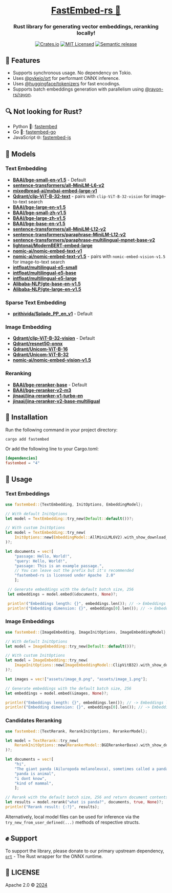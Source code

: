 <div align="center">
  <h1><a href="https://crates.io/crates/fastembed">FastEmbed-rs 🦀</a></h1>
 <h3>Rust library for generating vector embeddings, reranking locally!</h3>
  <a href="https://crates.io/crates/fastembed"><img src="https://img.shields.io/crates/v/fastembed.svg" alt="Crates.io"></a>
  <a href="https://github.com/Anush008/fastembed-rs/blob/master/LICENSE"><img src="https://img.shields.io/badge/license-apache-blue.svg" alt="MIT Licensed"></a>
  <a href="https://github.com/Anush008/fastembed-rs/actions/workflows/release.yml"><img src="https://github.com/Anush008/fastembed-rs/actions/workflows/release.yml/badge.svg?branch=main" alt="Semantic release"></a>
</div>

## 🍕 Features

- Supports synchronous usage. No dependency on Tokio.
- Uses [@pykeio/ort](https://github.com/pykeio/ort) for performant ONNX inference.
- Uses [@huggingface/tokenizers](https://github.com/huggingface/tokenizers) for fast encodings.
- Supports batch embeddings generation with parallelism using [@rayon-rs/rayon](https://github.com/rayon-rs/rayon).

## 🔍 Not looking for Rust?

- Python 🐍: [fastembed](https://github.com/qdrant/fastembed)
- Go 🐳: [fastembed-go](https://github.com/Anush008/fastembed-go)
- JavaScript 🌐: [fastembed-js](https://github.com/Anush008/fastembed-js)

## 🤖 Models

### Text Embedding

- [**BAAI/bge-small-en-v1.5**](https://huggingface.co/BAAI/bge-small-en-v1.5) - Default
- [**sentence-transformers/all-MiniLM-L6-v2**](https://huggingface.co/sentence-transformers/all-MiniLM-L6-v2)
- [**mixedbread-ai/mxbai-embed-large-v1**](https://huggingface.co/mixedbread-ai/mxbai-embed-large-v1)
- [**Qdrant/clip-ViT-B-32-text**](https://huggingface.co/Qdrant/clip-ViT-B-32-text) - pairs with `clip-ViT-B-32-vision` for image-to-text search
- [**BAAI/bge-large-en-v1.5**](https://huggingface.co/BAAI/bge-large-en-v1.5)
- [**BAAI/bge-small-zh-v1.5**](https://huggingface.co/BAAI/bge-small-zh-v1.5)
- [**BAAI/bge-large-zh-v1.5**](https://huggingface.co/BAAI/bge-large-zh-v1.5)
- [**BAAI/bge-base-en-v1.5**](https://huggingface.co/BAAI/bge-base-en-v1.5)
- [**sentence-transformers/all-MiniLM-L12-v2**](https://huggingface.co/sentence-transformers/all-MiniLM-L12-v2)
- [**sentence-transformers/paraphrase-MiniLM-L12-v2**](https://huggingface.co/sentence-transformers/paraphrase-MiniLM-L12-v2)
- [**sentence-transformers/paraphrase-multilingual-mpnet-base-v2**](https://huggingface.co/sentence-transformers/paraphrase-multilingual-mpnet-base-v2)
- [**lightonai/ModernBERT-embed-large**](https://huggingface.co/lightonai/modernbert-embed-large)
- [**nomic-ai/nomic-embed-text-v1**](https://huggingface.co/nomic-ai/nomic-embed-text-v1)
- [**nomic-ai/nomic-embed-text-v1.5**](https://huggingface.co/nomic-ai/nomic-embed-text-v1.5) - pairs with `nomic-embed-vision-v1.5` for image-to-text search
- [**intfloat/multilingual-e5-small**](https://huggingface.co/intfloat/multilingual-e5-small)
- [**intfloat/multilingual-e5-base**](https://huggingface.co/intfloat/multilingual-e5-base)
- [**intfloat/multilingual-e5-large**](https://huggingface.co/intfloat/multilingual-e5-large)
- [**Alibaba-NLP/gte-base-en-v1.5**](https://huggingface.co/Alibaba-NLP/gte-base-en-v1.5)
- [**Alibaba-NLP/gte-large-en-v1.5**](https://huggingface.co/Alibaba-NLP/gte-large-en-v1.5)

### Sparse Text Embedding

- [**prithivida/Splade_PP_en_v1**](https://huggingface.co/prithivida/Splade_PP_en_v1) - Default

### Image Embedding

- [**Qdrant/clip-ViT-B-32-vision**](https://huggingface.co/Qdrant/clip-ViT-B-32-vision) - Default
- [**Qdrant/resnet50-onnx**](https://huggingface.co/Qdrant/resnet50-onnx)
- [**Qdrant/Unicom-ViT-B-16**](https://huggingface.co/Qdrant/Unicom-ViT-B-16)
- [**Qdrant/Unicom-ViT-B-32**](https://huggingface.co/Qdrant/Unicom-ViT-B-32)
- [**nomic-ai/nomic-embed-vision-v1.5**](https://huggingface.co/nomic-ai/nomic-embed-vision-v1.5)

### Reranking

- [**BAAI/bge-reranker-base**](https://huggingface.co/BAAI/bge-reranker-base) - Default
- [**BAAI/bge-reranker-v2-m3**](https://huggingface.co/BAAI/bge-reranker-v2-m3)
- [**jinaai/jina-reranker-v1-turbo-en**](https://huggingface.co/jinaai/jina-reranker-v1-turbo-en)
- [**jinaai/jina-reranker-v2-base-multiligual**](https://huggingface.co/jinaai/jina-reranker-v2-base-multilingual)

## 🚀 Installation

Run the following command in your project directory:

```bash
cargo add fastembed
```

Or add the following line to your Cargo.toml:

```toml
[dependencies]
fastembed = "4"
```

## 📖 Usage

### Text Embeddings

```rust
use fastembed::{TextEmbedding, InitOptions, EmbeddingModel};

// With default InitOptions
let model = TextEmbedding::try_new(Default::default())?;

// With custom InitOptions
let model = TextEmbedding::try_new(
    InitOptions::new(EmbeddingModel::AllMiniLML6V2).with_show_download_progress(true),
)?;

let documents = vec![
    "passage: Hello, World!",
    "query: Hello, World!",
    "passage: This is an example passage.",
    // You can leave out the prefix but it's recommended
    "fastembed-rs is licensed under Apache  2.0"
    ];

 // Generate embeddings with the default batch size, 256
 let embeddings = model.embed(&documents, None)?;

 println!("Embeddings length: {}", embeddings.len()); // -> Embeddings length: 4
 println!("Embedding dimension: {}", embeddings[0].len()); // -> Embedding dimension: 384

```

### Image Embeddings

```rust
use fastembed::{ImageEmbedding, ImageInitOptions, ImageEmbeddingModel};

// With default InitOptions
let model = ImageEmbedding::try_new(Default::default())?;

// With custom InitOptions
let model = ImageEmbedding::try_new(
    ImageInitOptions::new(ImageEmbeddingModel::ClipVitB32).with_show_download_progress(true),
)?;

let images = vec!["assets/image_0.png", "assets/image_1.png"];

// Generate embeddings with the default batch size, 256
let embeddings = model.embed(&images, None)?;

println!("Embeddings length: {}", embeddings.len()); // -> Embeddings length: 2
println!("Embedding dimension: {}", embeddings[0].len()); // -> Embedding dimension: 512
```

### Candidates Reranking

```rust
use fastembed::{TextRerank, RerankInitOptions, RerankerModel};

let model = TextRerank::try_new(
    RerankInitOptions::new(RerankerModel::BGERerankerBase).with_show_download_progress(true),
)?;

let documents = vec![
    "hi",
    "The giant panda (Ailuropoda melanoleuca), sometimes called a panda bear, is a bear species endemic to China.",
    "panda is animal",
    "i dont know",
    "kind of mammal",
    ];

// Rerank with the default batch size, 256 and return document contents
let results = model.rerank("what is panda?", documents, true, None)?;
println!("Rerank result: {:?}", results);
```

Alternatively, local model files can be used for inference via the `try_new_from_user_defined(...)` methods of respective structs.

## ✊ Support

To support the library, please donate to our primary upstream dependency, [`ort`](https://github.com/pykeio/ort?tab=readme-ov-file#-sponsor-ort) - The Rust wrapper for the ONNX runtime.

## 📄 LICENSE

Apache 2.0 © [2024](https://github.com/Anush008/fastembed-rs/blob/main/LICENSE)
